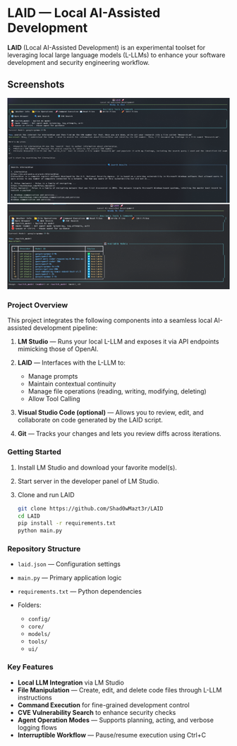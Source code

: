 # LAID — Local AI-Assisted Development

**LAID** (Local AI-Assisted Development) is an experimental toolset for leveraging local large language models (L-LLMs) to enhance your software development and security engineering workflow.

## Screenshots
![LAID screenshot 1](images/1.png)
![LAID screenshot 2](images/2.png)

### Project Overview

This project integrates the following components into a seamless local AI-assisted development pipeline:

1. **LM Studio** — Runs your local L-LLM and exposes it via API endpoints mimicking those of OpenAI.
2. **LAID** — Interfaces with the L-LLM to:

   * Manage prompts
   * Maintain contextual continuity
   * Manage file operations (reading, writing, modifying, deleting)
   * Allow Tool Calling
3. **Visual Studio Code (optional)** — Allows you to review, edit, and collaborate on code generated by the LAID script.
4. **Git** — Tracks your changes and lets you review diffs across iterations.

### Getting Started

1. Install LM Studio and download your favorite model(s).
2. Start server in the developer panel of LM Studio.
3. Clone and run LAID

    ```bash
    git clone https://github.com/Shad0wMazt3r/LAID
    cd LAID
    pip install -r requirements.txt
    python main.py
    ```

### Repository Structure

* `laid.json` — Configuration settings
* `main.py` — Primary application logic
* `requirements.txt` — Python dependencies
* Folders:

  * `config/`
  * `core/`
  * `models/`
  * `tools/`
  * `ui/`

### Key Features

* **Local LLM Integration** via LM Studio
* **File Manipulation** — Create, edit, and delete code files through L-LLM instructions
* **Command Execution** for fine-grained development control
* **CVE Vulnerability Search** to enhance security checks
* **Agent Operation Modes** — Supports planning, acting, and verbose logging flows
* **Interruptible Workflow** — Pause/resume execution using Ctrl+C
